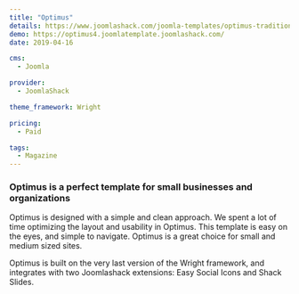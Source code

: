 ```yaml
---
title: "Optimus"
details: https://www.joomlashack.com/joomla-templates/optimus-traditional-simple
demo: https://optimus4.joomlatemplate.joomlashack.com/
date: 2019-04-16

cms: 
  - Joomla

provider:
  - JoomlaShack

theme_framework: Wright

pricing:
  - Paid

tags:
  - Magazine
---
```


### Optimus is a perfect template for small businesses and organizations

Optimus is designed with a simple and clean approach. We spent a lot of time optimizing the layout and usability in Optimus. This template is easy on the eyes, and simple to navigate. Optimus is a great choice for small and medium sized sites.

Optimus is built on the very last version of the Wright framework, and integrates with two Joomlashack extensions: Easy Social Icons and Shack Slides.